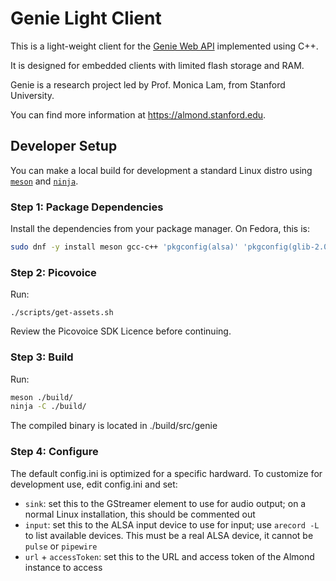 # Genie Light Client

This is a light-weight client for the [Genie Web API](https://wiki.almond.stanford.edu/api-references/web-almond) implemented using C++.

It is designed for embedded clients with limited flash storage and RAM.

Genie is a research project led by Prof. Monica Lam, from Stanford University.

You can find more information at <https://almond.stanford.edu>.

## Developer Setup

You can make a local build for development a standard Linux distro using [`meson`](https://mesonbuild.com) and [`ninja`](https://ninja-build.org/).

### Step 1: Package Dependencies

Install the dependencies from your package manager. On Fedora, this is:
```bash
sudo dnf -y install meson gcc-c++ 'pkgconfig(alsa)' 'pkgconfig(glib-2.0)' 'pkgconfig(libsoup-2.4)' 'pkgconfig(json-glib-1.0)' 'pkgconfig(libevdev)' 'pkgconfig(gstreamer-1.0)' gstreamer1-plugins-base gstreamer1-plugins-good
```

### Step 2: Picovoice

Run:
```
./scripts/get-assets.sh
```

Review the Picovoice SDK Licence before continuing.

### Step 3: Build

Run:
```bash
meson ./build/
ninja -C ./build/
```

The compiled binary is located in ./build/src/genie

### Step 4: Configure

The default config.ini is optimized for a specific hardward. To customize for development use, edit config.ini and set:

- `sink`: set this to the GStreamer element to use for audio output; on a normal Linux installation, this should be commented out
- `input`: set this to the ALSA input device to use for input; use `arecord -L` to list available devices. This must be a real ALSA device, it cannot be `pulse` or `pipewire`
- `url` + `accessToken`: set this to the URL and access token of the Almond instance to access
